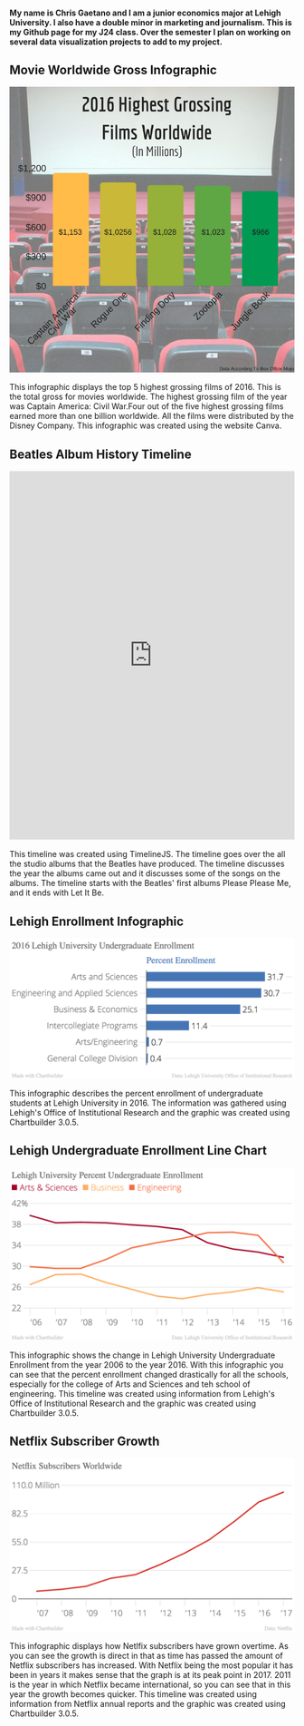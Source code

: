 #### My name is Chris Gaetano and I am a junior economics major at Lehigh University. I also have a double minor in marketing  and journalism. This is my Github page for my J24 class. Over the semester I plan on working on several data visualization projects to add to my project. 


## Movie Worldwide Gross Infographic
![Movie](https://github.com/ChrisGaetano/ChrisGaetano.github.io/blob/master/Highest%20Grossing%20Filmsof%202016.png?raw=true)

This infographic displays the top 5 highest grossing films of 2016. This is the total gross for movies worldwide. The highest grossing film of the year was Captain America: Civil War.Four out of the five highest grossing films earned more than one billion worldwide. All the films were distributed by the Disney Company. This infographic was created using the website Canva.



##  Beatles Album History Timeline
<iframe src='https://cdn.knightlab.com/libs/timeline3/latest/embed/index.html?source=13vJG4x-IC2yt7Fe6AepFW62aBMUpGFn8__SrOH7WZtk&font=Default&lang=en&initial_zoom=2&height=650' width='100%' height='650' webkitallowfullscreen mozallowfullscreen allowfullscreen frameborder='0'></iframe>

This timeline was created using TimelineJS. The timeline goes over the all the studio albums that the Beatles have produced. The timeline discusses the year the albums came out and it discusses some of the songs on the albums. The timeline starts with the Beatles' first albums Please Please Me, and it ends with Let It Be. 



## Lehigh Enrollment Infographic
![Graph](https://raw.githubusercontent.com/ChrisGaetano/ChrisGaetano.github.io/master/2016_Lehigh_University_Undergraduate_Enrollment_Percent_Enrollment_chartbuilder.png)

This infographic describes the percent enrollment of undergraduate students at Lehigh University in 2016. The information was gathered using Lehigh's Office of Institutional Research and the graphic was created using Chartbuilder 3.0.5.



## Lehigh Undergraduate Enrollment Line Chart

![graph](https://github.com/ChrisGaetano/ChrisGaetano.github.io/blob/master/Lehigh_University_Percent_Undergraduate_Enrollment_Arts_&_Sciences_Business__Engineering_chartbuilder.png?raw=true)

This infographic shows the change in Lehigh University Undergraduate Enrollment from the year 2006 to the year 2016. With this infographic you can see that the percent enrollment changed drastically for all the schools, especially for the college of Arts and Sciences and teh school of engineering. This timeline was created using information from Lehigh's Office of Institutional Research and the graphic was created using Chartbuilder 3.0.5.



## Netflix Subscriber Growth

![Netflix](https://raw.githubusercontent.com/ChrisGaetano/ChrisGaetano.github.io/master/Netflix__Subscribers_Worldwide_Number_of_Subscribers_(In_Millions)_chartbuilder.png) 

This infographic displays how Netlfix subscribers have grown overtime. As you can see the growth is direct in that as time has passed the amount of Netflix subscribers has increased. With Netflix being the most popular it has been in years it makes sense that the graph is at its peak point in 2017. 2011 is the year in which Netflix became international, so you can see that in this year the growth becomes quicker. This timeline was created using information from Netflix annual reports and the graphic was created using Chartbuilder 3.0.5.
